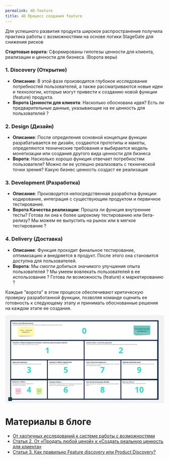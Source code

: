 ```yaml
---
permalink: 4D-feature
title: 4D Процесс создания feature
---
```


Для успешного развития продукта широкое распространение получила практика работы с  возможностями на основе логики StageGate для снижения рисков

**Стартовые ворота:**  Сформированы гипотезы ценности для клиента, реализации и ценности для бизнеса. (Ворота веры)

### 1. **Discovery (Открытие)**

* **Описание**: В этой фазе производится глубокое исследование  потребностей пользователей, а также рассматриваются новые идеи и технологии, которые могут привести к созданию новой функции (feature) продукта.
* **Ворота** **Ценности для клиента**: Насколько обоснована идея? Есть ли предварительные данные, указывающие на ее ценность для пользователей ?

### 2. **Design (Дизайн)**

* **Описание**: После определения основной концепции функции разрабатывается ее дизайн, создаются прототипы и макеты, определяются технические требования и выбирается модель монетизации или создания другого вида ценности для бизнеса 
* **Ворота**: Насколько хорошо функция отвечает потребностям пользователя? Можно ли ее успешно реализовать с технической точки зрения? Какую бизнес ценность создаст ее реализация

### 3. **Development (Разработка)**

* **Описание**: Производится непосредственная разработка функции: кодирование, интеграция с существующим продуктом и первичное тестирование.
* **Ворота Качества реализации**: Прошла ли функция внутренние тесты? Готова ли она к более широкому тестированию или бета-релизу? Мы можем ее выпустить на рынок или в мягкое тестирование ?

### 4. **Delivery (Доставка)**

* **Описание**: Функция проходит финальное тестирование, оптимизацию и внедряется в продукт. После этого она становится доступна для пользователей.
* **Ворота**: Мы смогли добиться значимого улучшения опыта пользователей ? Мы умеем вовлекать пользователей в ее использование ? Готова ли возможность (feature) к маркетированию ?

Каждые "ворота" в этом процессе обеспечивают критическую проверку разработанной функции, позволяя команде оценить ее готовность к следующему этапу и принимать обоснованные решения на каждом этапе ее создания.

![9-SPM-3-Workshop_-Master - Master-Straegy Feature Canvas 2.0.jpg](../Img_PSF/9-SPM-3-Workshop_-Master%20-%20Master-Straegy%20Feature%20Canvas%202.0.jpg)

# Материалы в блоге

* [От хаотичных исследований к системе работы с возможностями](https://master-strategy.ru/product-team-4-traps)
* [Статья 2. От «Продать любой ценой» к «Создать реальную ценность для клиента»](https://master-strategy.ru/create_real_value_for_the_customer)
* [Статья 3. Как правильно Feature discovery или Product Discovery?](https://master-strategy.ru/feature_product_discovery)
